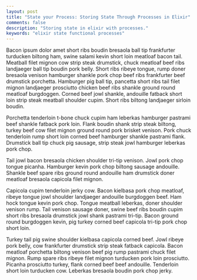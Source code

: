 ```yaml
---
layout: post
title: "State your Process: Storing State Through Processes in Elixir"
comments: false
description: "Storing state in elixir with processes."
keywords: "elixir state functional processes"
---
```


Bacon ipsum dolor amet short ribs boudin bresaola ball tip frankfurter turducken biltong ham, swine salami kevin short loin meatloaf bacon tail. Meatball filet mignon cow strip steak drumstick, chuck meatloaf beef ribs landjaeger ball tip boudin pork belly. Short ribs ribeye tongue, rump doner bresaola venison hamburger shankle pork chop beef ribs frankfurter beef drumstick porchetta. Hamburger pig ball tip, pancetta short ribs tail filet mignon landjaeger prosciutto chicken beef ribs shankle ground round meatloaf burgdoggen. Corned beef jowl shankle, andouille fatback short loin strip steak meatball shoulder cupim. Short ribs biltong landjaeger sirloin boudin.

Porchetta tenderloin t-bone chuck cupim ham leberkas hamburger pastrami beef shankle fatback pork loin. Flank boudin shank strip steak biltong, turkey beef cow filet mignon ground round pork brisket venison. Pork chuck tenderloin rump short loin corned beef hamburger shankle pastrami flank. Drumstick ball tip chuck pig sausage, strip steak jowl hamburger leberkas pork chop.

Tail jowl bacon bresaola chicken shoulder tri-tip venison. Jowl pork chop tongue picanha. Hamburger kevin pork chop biltong sausage andouille. Shankle beef spare ribs ground round andouille ham drumstick doner meatloaf bresaola capicola filet mignon.

Capicola cupim tenderloin jerky cow. Bacon kielbasa pork chop meatloaf, ribeye tongue jowl shoulder landjaeger andouille burgdoggen beef. Ham hock tongue kevin pork chop. Tongue meatball leberkas, doner shoulder venison rump. Tail venison sausage doner, swine beef ribs boudin cupim short ribs bresaola drumstick jowl shank pastrami tri-tip. Bacon ground round burgdoggen kevin, pig turkey corned beef capicola tri-tip pork chop short loin.

Turkey tail pig swine shoulder kielbasa capicola corned beef. Jowl ribeye pork belly, cow frankfurter drumstick strip steak fatback capicola. Bacon meatloaf porchetta biltong venison beef pig rump pastrami chuck filet mignon. Rump spare ribs ribeye filet mignon turducken pork loin prosciutto. Picanha prosciutto turkey, flank corned beef beef andouille. Tenderloin short loin turducken cow. Leberkas bresaola boudin pork chop jerky.
